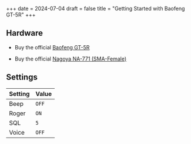 +++
date = 2024-07-04
draft = false
title = "Getting Started with Baofeng GT-5R"
+++

## Hardware

- Buy the official [Baofeng GT-5R](https://www.baofengradio.com/products/gt-5r)

- Buy the official [Nagoya NA-771 (SMA-Female)](https://baofengtech.com/product/nagoya-na-771/)

## Settings

| Setting | Value |
| ------- | ----- |
| Beep    | `OFF` |
| Roger   | `ON`  |
| SQL     | `5`   |
| Voice   | `OFF` |
